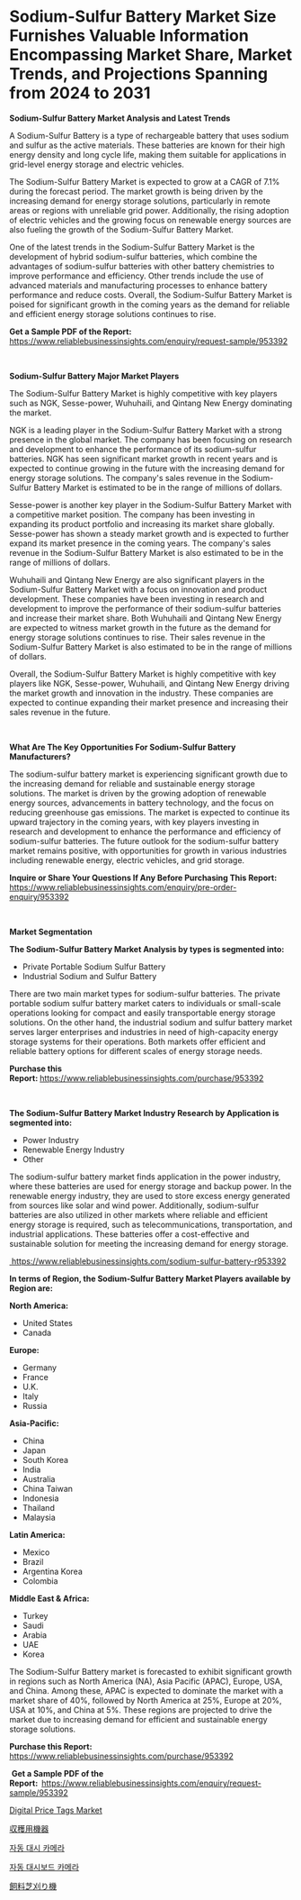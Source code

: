 <p><h1>Sodium-Sulfur Battery Market Size Furnishes Valuable Information Encompassing Market Share, Market Trends, and Projections Spanning from 2024 to 2031</h1></p><p><strong>Sodium-Sulfur Battery Market Analysis and Latest Trends</strong></p>
<p><p>A Sodium-Sulfur Battery is a type of rechargeable battery that uses sodium and sulfur as the active materials. These batteries are known for their high energy density and long cycle life, making them suitable for applications in grid-level energy storage and electric vehicles.</p><p>The Sodium-Sulfur Battery Market is expected to grow at a CAGR of 7.1% during the forecast period. The market growth is being driven by the increasing demand for energy storage solutions, particularly in remote areas or regions with unreliable grid power. Additionally, the rising adoption of electric vehicles and the growing focus on renewable energy sources are also fueling the growth of the Sodium-Sulfur Battery Market.</p><p>One of the latest trends in the Sodium-Sulfur Battery Market is the development of hybrid sodium-sulfur batteries, which combine the advantages of sodium-sulfur batteries with other battery chemistries to improve performance and efficiency. Other trends include the use of advanced materials and manufacturing processes to enhance battery performance and reduce costs. Overall, the Sodium-Sulfur Battery Market is poised for significant growth in the coming years as the demand for reliable and efficient energy storage solutions continues to rise.</p></p>
<p><strong>Get a Sample PDF of the Report:&nbsp;</strong> <a href="https://www.reliablebusinessinsights.com/enquiry/request-sample/953392">https://www.reliablebusinessinsights.com/enquiry/request-sample/953392</a></p>
<p>&nbsp;</p>
<p><strong>Sodium-Sulfur Battery Major Market Players</strong></p>
<p><p>The Sodium-Sulfur Battery Market is highly competitive with key players such as NGK, Sesse-power, Wuhuhaili, and Qintang New Energy dominating the market. </p><p>NGK is a leading player in the Sodium-Sulfur Battery Market with a strong presence in the global market. The company has been focusing on research and development to enhance the performance of its sodium-sulfur batteries. NGK has seen significant market growth in recent years and is expected to continue growing in the future with the increasing demand for energy storage solutions. The company's sales revenue in the Sodium-Sulfur Battery Market is estimated to be in the range of millions of dollars.</p><p>Sesse-power is another key player in the Sodium-Sulfur Battery Market with a competitive market position. The company has been investing in expanding its product portfolio and increasing its market share globally. Sesse-power has shown a steady market growth and is expected to further expand its market presence in the coming years. The company's sales revenue in the Sodium-Sulfur Battery Market is also estimated to be in the range of millions of dollars.</p><p>Wuhuhaili and Qintang New Energy are also significant players in the Sodium-Sulfur Battery Market with a focus on innovation and product development. These companies have been investing in research and development to improve the performance of their sodium-sulfur batteries and increase their market share. Both Wuhuhaili and Qintang New Energy are expected to witness market growth in the future as the demand for energy storage solutions continues to rise. Their sales revenue in the Sodium-Sulfur Battery Market is also estimated to be in the range of millions of dollars.</p><p>Overall, the Sodium-Sulfur Battery Market is highly competitive with key players like NGK, Sesse-power, Wuhuhaili, and Qintang New Energy driving the market growth and innovation in the industry. These companies are expected to continue expanding their market presence and increasing their sales revenue in the future.</p></p>
<p>&nbsp;</p>
<p><strong>What Are The Key Opportunities For Sodium-Sulfur Battery Manufacturers?</strong></p>
<p><p>The sodium-sulfur battery market is experiencing significant growth due to the increasing demand for reliable and sustainable energy storage solutions. The market is driven by the growing adoption of renewable energy sources, advancements in battery technology, and the focus on reducing greenhouse gas emissions. The market is expected to continue its upward trajectory in the coming years, with key players investing in research and development to enhance the performance and efficiency of sodium-sulfur batteries. The future outlook for the sodium-sulfur battery market remains positive, with opportunities for growth in various industries including renewable energy, electric vehicles, and grid storage.</p></p>
<p><strong>Inquire or Share Your Questions If Any Before Purchasing This Report:</strong> <a href="https://www.reliablebusinessinsights.com/enquiry/pre-order-enquiry/953392">https://www.reliablebusinessinsights.com/enquiry/pre-order-enquiry/953392</a></p>
<p>&nbsp;</p>
<p><strong>Market Segmentation</strong></p>
<p><strong>The Sodium-Sulfur Battery Market Analysis by types is segmented into:</strong></p>
<p><ul><li>Private Portable Sodium Sulfur Battery</li><li>Industrial Sodium and Sulfur Battery</li></ul></p>
<p><p>There are two main market types for sodium-sulfur batteries. The private portable sodium sulfur battery market caters to individuals or small-scale operations looking for compact and easily transportable energy storage solutions. On the other hand, the industrial sodium and sulfur battery market serves larger enterprises and industries in need of high-capacity energy storage systems for their operations. Both markets offer efficient and reliable battery options for different scales of energy storage needs.</p></p>
<p><strong>Purchase this Report:&nbsp;</strong><a href="https://www.reliablebusinessinsights.com/purchase/953392">https://www.reliablebusinessinsights.com/purchase/953392</a></p>
<p>&nbsp;</p>
<p><strong>The Sodium-Sulfur Battery Market Industry Research by Application is segmented into:</strong></p>
<p><ul><li>Power Industry</li><li>Renewable Energy Industry</li><li>Other</li></ul></p>
<p><p>The sodium-sulfur battery market finds application in the power industry, where these batteries are used for energy storage and backup power. In the renewable energy industry, they are used to store excess energy generated from sources like solar and wind power. Additionally, sodium-sulfur batteries are also utilized in other markets where reliable and efficient energy storage is required, such as telecommunications, transportation, and industrial applications. These batteries offer a cost-effective and sustainable solution for meeting the increasing demand for energy storage.</p></p>
<p><a href="https://www.reliablebusinessinsights.com/sodium-sulfur-battery-r953392">&nbsp;https://www.reliablebusinessinsights.com/sodium-sulfur-battery-r953392</a></p>
<p><strong>In terms of Region, the Sodium-Sulfur Battery Market Players available by Region are:</strong></p>
<p>
    <p> <strong> North America: </strong>
        <ul>
            <li>United States</li>
            <li>Canada</li>
        </ul>
        </p> 
    <p> <strong> Europe: </strong>
        <ul>
            <li>Germany</li>
            <li>France</li>
            <li>U.K.</li>
            <li>Italy</li>
            <li>Russia</li>
        </ul>
        </p> 
    <p> <strong> Asia-Pacific: </strong>
        <ul>
            <li>China</li>
            <li>Japan</li>
            <li>South Korea</li>
            <li>India</li>
            <li>Australia</li>
            <li>China Taiwan</li>
            <li>Indonesia</li>
            <li>Thailand</li>
            <li>Malaysia</li>
        </ul>
        </p> 
    <p> <strong> Latin America: </strong>
        <ul>
            <li>Mexico</li>
            <li>Brazil</li>
            <li>Argentina Korea</li>
            <li>Colombia</li>
        </ul>
        </p> 
    <p> <strong> Middle East & Africa: </strong>
        <ul>
            <li>Turkey</li>
            <li>Saudi</li>
            <li>Arabia</li>
            <li>UAE</li>
            <li>Korea</li>
        </ul>
    </p>
    </p>
<p><p>The Sodium-Sulfur Battery market is forecasted to exhibit significant growth in regions such as North America (NA), Asia Pacific (APAC), Europe, USA, and China. Among these, APAC is expected to dominate the market with a market share of 40%, followed by North America at 25%, Europe at 20%, USA at 10%, and China at 5%. These regions are projected to drive the market due to increasing demand for efficient and sustainable energy storage solutions.</p></p>
<p><strong>Purchase this Report: </strong><a href="https://www.reliablebusinessinsights.com/purchase/953392">https://www.reliablebusinessinsights.com/purchase/953392</a></p>
<p>&nbsp;<strong>Get a Sample PDF of the Report:&nbsp;&nbsp;</strong><a href="https://www.reliablebusinessinsights.com/enquiry/request-sample/953392">https://www.reliablebusinessinsights.com/enquiry/request-sample/953392</a></p>
<p><strong></strong></p>
<p><p><a href="https://github.com/liliskanaya73/Market-Research-Report-List-1/blob/main/digital-price-tags-market.md">Digital Price Tags Market</a></p><p><a href="https://github.com/JoanaNitzsche/Market-Research-Report-List-1/blob/main/9863112149654.md">収穫用機器</a></p><p><a href="https://github.com/johneahan44556754/Market-Research-Report-List-1/blob/main/3209799159366.md">자동 대시 카메라</a></p><p><a href="https://github.com/rahat-gis/Market-Research-Report-List-1/blob/main/8826976159365.md">자동 대시보드 카메라</a></p><p><a href="https://github.com/KaliMetz2023/Market-Research-Report-List-1/blob/main/3799549149655.md">飼料芝刈り機</a></p></p>